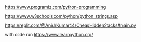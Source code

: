 https://www.programiz.com/python-programming

https://www.w3schools.com/python/python_strings.asp

https://replit.com/@AnishKumar44/CheapHiddenStacks#main.py



with code run https://www.learnpython.org/

